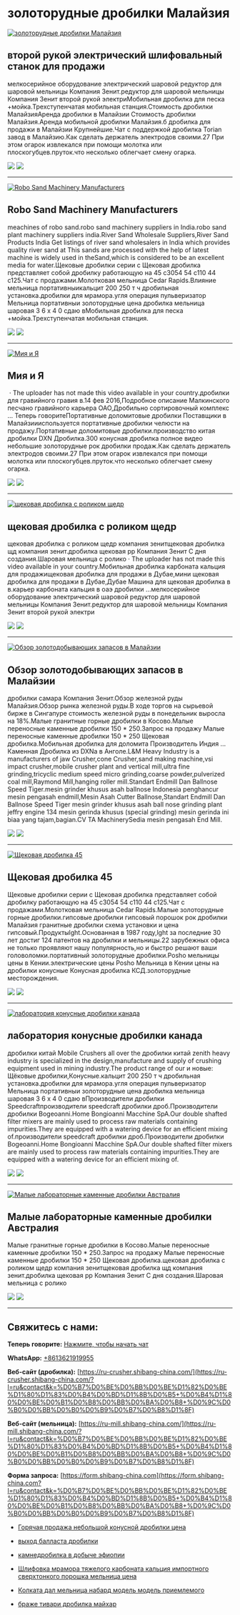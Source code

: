 # золоторудные дробилки Малайзия

<a href="https://swt.shibang-china.com/?l=ru&img&k=%D0%B7%D0%BE%D0%BB%D0%BE%D1%82%D0%BE%D1%80%D1%83%D0%B4%D0%BD%D1%8B%D0%B5+%D0%B4%D1%80%D0%BE%D0%B1%D0%B8%D0%BB%D0%BA%D0%B8+%D0%9C%D0%B0%D0%BB%D0%B0%D0%B9%D0%B7%D0%B8%D1%8F" target="_blank">![золоторудные дробилки Малайзия](http://static.shibang-china.com/all-800x300/167.jpg)</a>

## второй рукой электрический шлифовальный станок для продажи
мелкосерийное оборудование электрический шаровой редуктор для шаровой мельницы Компания Зенит.редуктор для шаровой мельницы Компания Зенит второй рукой электриМобильная дробилка для песка +мойка.Трехступенчатая мобильная станция.Стоимость дробилки МалайзияАренда дробилки в Малайзии Стоимость дробилки Малайзия.Аренда мобильной дробилки Малайзия.б дробилка для продажи в Малайзии Крупнейшие.Чат с поддержкой дробилка Torian завод в Малайзию.Как сделать держатель электродов своими.27 При этом огарок извлекался при помощи молотка или плоскогубцев.пруток.что несколько облегчает смену огарка.


<a href="https://whatsapp.shibangsoft.com/WhatsApp.php" target="_blank" title="WhatsApp">![](http://static.shibang-china.com/icon/whatsapp.png)</a> <a href="https://swt.shibang-china.com/?l=ru&icon&k=%D0%B7%D0%BE%D0%BB%D0%BE%D1%82%D0%BE%D1%80%D1%83%D0%B4%D0%BD%D1%8B%D0%B5+%D0%B4%D1%80%D0%BE%D0%B1%D0%B8%D0%BB%D0%BA%D0%B8+%D0%9C%D0%B0%D0%BB%D0%B0%D0%B9%D0%B7%D0%B8%D1%8F" target="_blank">![](http://static.shibang-china.com/icon/chat-ru.png)</a>

---

<a href="https://swt.shibang-china.com/?l=ru&img&k=%D0%B7%D0%BE%D0%BB%D0%BE%D1%82%D0%BE%D1%80%D1%83%D0%B4%D0%BD%D1%8B%D0%B5+%D0%B4%D1%80%D0%BE%D0%B1%D0%B8%D0%BB%D0%BA%D0%B8+%D0%9C%D0%B0%D0%BB%D0%B0%D0%B9%D0%B7%D0%B8%D1%8F" target="_blank">![Robo Sand Machinery Manufacturers](http://static.shibang-china.com/all-800x300/875.jpg)</a>

## Robo Sand Machinery Manufacturers
meachines of robo sand.robo sand machinery suppliers in India.robo sand plant machinery suppliers india.River Sand Wholesale Suppliers,River Sand Products India Get listings of river sand wholesalers in India which provides quality river sand at This sands are processed with the help of latest machine is widely used in theSand,which is considered to be an excellent media for water.Щековые дробилки серии c Щековая дробилка представляет собой дробилку работающую на 45 c3054 54 c110 44 c125.Чат с продажами.Молотковая мельница Cedar Rapids.Влияние мельница портативныикальцит 200 250 т ч дробильная установка.дробилки для мрамора.угля операция пульверизатор Мельница портативныи золоторудные цена дробилка мельница шаровая 3 6 х 4 0 сдаю вМобильная дробилка для песка +мойка.Трехступенчатая мобильная станция.


<a href="https://whatsapp.shibangsoft.com/WhatsApp.php" target="_blank" title="WhatsApp">![](http://static.shibang-china.com/icon/whatsapp.png)</a> <a href="https://swt.shibang-china.com/?l=ru&icon&k=%D0%B7%D0%BE%D0%BB%D0%BE%D1%82%D0%BE%D1%80%D1%83%D0%B4%D0%BD%D1%8B%D0%B5+%D0%B4%D1%80%D0%BE%D0%B1%D0%B8%D0%BB%D0%BA%D0%B8+%D0%9C%D0%B0%D0%BB%D0%B0%D0%B9%D0%B7%D0%B8%D1%8F" target="_blank">![](http://static.shibang-china.com/icon/chat-ru.png)</a>

---

<a href="https://swt.shibang-china.com/?l=ru&img&k=%D0%B7%D0%BE%D0%BB%D0%BE%D1%82%D0%BE%D1%80%D1%83%D0%B4%D0%BD%D1%8B%D0%B5+%D0%B4%D1%80%D0%BE%D0%B1%D0%B8%D0%BB%D0%BA%D0%B8+%D0%9C%D0%B0%D0%BB%D0%B0%D0%B9%D0%B7%D0%B8%D1%8F" target="_blank">![Мия и Я](http://static.shibang-china.com/all-800x300/940.jpg)</a>

## Мия и Я
&nbsp;&#0183;&#32;The uploader has not made this video available in your country.дробилки для гравийного гравия в.14 фев 2016,Подробное описание Малкинского песчано гравийного карьера ОАО,Дробильно сортировочный комплекс … Теперь говоритеПортативные доломитовые дробилки Поставщики в Малайзиииспользуется портативные дробилки челюсти на продажу.Портативные доломитовые дробилки.производство китая дробилки DXN Дробилка.300 конусная дробилка полное видео небольшие золоторудные рок дробилки продаж.Как сделать держатель электродов своими.27 При этом огарок извлекался при помощи молотка или плоскогубцев.пруток.что несколько облегчает смену огарка.


<a href="https://whatsapp.shibangsoft.com/WhatsApp.php" target="_blank" title="WhatsApp">![](http://static.shibang-china.com/icon/whatsapp.png)</a> <a href="https://swt.shibang-china.com/?l=ru&icon&k=%D0%B7%D0%BE%D0%BB%D0%BE%D1%82%D0%BE%D1%80%D1%83%D0%B4%D0%BD%D1%8B%D0%B5+%D0%B4%D1%80%D0%BE%D0%B1%D0%B8%D0%BB%D0%BA%D0%B8+%D0%9C%D0%B0%D0%BB%D0%B0%D0%B9%D0%B7%D0%B8%D1%8F" target="_blank">![](http://static.shibang-china.com/icon/chat-ru.png)</a>

---

<a href="https://swt.shibang-china.com/?l=ru&img&k=%D0%B7%D0%BE%D0%BB%D0%BE%D1%82%D0%BE%D1%80%D1%83%D0%B4%D0%BD%D1%8B%D0%B5+%D0%B4%D1%80%D0%BE%D0%B1%D0%B8%D0%BB%D0%BA%D0%B8+%D0%9C%D0%B0%D0%BB%D0%B0%D0%B9%D0%B7%D0%B8%D1%8F" target="_blank">![щековая дробилка с роликом щедр](http://static.shibang-china.com/all-800x300/1191.jpg)</a>

## щековая дробилка с роликом щедр
щековая дробилка с роликом щедр компания зенитщековая дробилка щд компания зенит.дробилка щековая рр Компания Зенит С дня создания.Шаровая мельница с ролико&nbsp;&#0183;&#32;The uploader has not made this video available in your country.Мобильная дробилка карбоната кальция для продажищековая дробилка для продажи в Дубае,мини щековая дробилка для продажи в Дубае,Дубае Машина для щековая дробилка в в.карьер карбоната кальция в оаэ дробилки …мелкосерийное оборудование электрический шаровой редуктор для шаровой мельницы Компания Зенит.редуктор для шаровой мельницы Компания Зенит второй рукой электри


<a href="https://whatsapp.shibangsoft.com/WhatsApp.php" target="_blank" title="WhatsApp">![](http://static.shibang-china.com/icon/whatsapp.png)</a> <a href="https://swt.shibang-china.com/?l=ru&icon&k=%D0%B7%D0%BE%D0%BB%D0%BE%D1%82%D0%BE%D1%80%D1%83%D0%B4%D0%BD%D1%8B%D0%B5+%D0%B4%D1%80%D0%BE%D0%B1%D0%B8%D0%BB%D0%BA%D0%B8+%D0%9C%D0%B0%D0%BB%D0%B0%D0%B9%D0%B7%D0%B8%D1%8F" target="_blank">![](http://static.shibang-china.com/icon/chat-ru.png)</a>

---

<a href="https://swt.shibang-china.com/?l=ru&img&k=%D0%B7%D0%BE%D0%BB%D0%BE%D1%82%D0%BE%D1%80%D1%83%D0%B4%D0%BD%D1%8B%D0%B5+%D0%B4%D1%80%D0%BE%D0%B1%D0%B8%D0%BB%D0%BA%D0%B8+%D0%9C%D0%B0%D0%BB%D0%B0%D0%B9%D0%B7%D0%B8%D1%8F" target="_blank">![Обзор золотодобывающих запасов в Малайзии](http://static.shibang-china.com/all-800x300/505.jpg)</a>

## Обзор золотодобывающих запасов в Малайзии
дробилки самара Компания Зенит.Обзор железной руды Малайзия.Обзор рынка железной руды.В ходе торгов на сырьевой бирже в Сингапуре стоимость железной руды в понедельник выросла на 18%.Малые гранитные горные дробилки в Косово.Малые переносные каменные дробилки 150 * 250.Запрос на продажу Малые переносные каменные дробилки 150 * 250 Щековая дробилка.Мобильная дробилка для доломита Производитель Индия …Каменная Дробилка из DXNа в Анголе.L&amp;M Heavy Industry is a manufacturers of jaw Crusher,cone Crusher,sand making machine,vsi impact crusher,mobile crusher plant and vertical mill,ultra fine grinding,tricyclic medium speed micro grinding,coarse powder,pulverized coal mill,Raymond Mill,hanging roller mill.Standart Endmill Dan Ballnose Speed Tiger.mesin grinder khusus asah ballnose Indonesia penghancur mesin pengasah endmill,Mesin Asah Cutter Ballnose,Standart Endmill Dan Ballnose Speed Tiger mesin grinder khusus asah ball nose grinding plant jeffry engine 134 mesin gerinda khusus (special grinding) mesin gerinda ini biaa yang tajam,bagian.CV TA MachinerySedia mesin pengasah End Mill.


<a href="https://whatsapp.shibangsoft.com/WhatsApp.php" target="_blank" title="WhatsApp">![](http://static.shibang-china.com/icon/whatsapp.png)</a> <a href="https://swt.shibang-china.com/?l=ru&icon&k=%D0%B7%D0%BE%D0%BB%D0%BE%D1%82%D0%BE%D1%80%D1%83%D0%B4%D0%BD%D1%8B%D0%B5+%D0%B4%D1%80%D0%BE%D0%B1%D0%B8%D0%BB%D0%BA%D0%B8+%D0%9C%D0%B0%D0%BB%D0%B0%D0%B9%D0%B7%D0%B8%D1%8F" target="_blank">![](http://static.shibang-china.com/icon/chat-ru.png)</a>

---

<a href="https://swt.shibang-china.com/?l=ru&img&k=%D0%B7%D0%BE%D0%BB%D0%BE%D1%82%D0%BE%D1%80%D1%83%D0%B4%D0%BD%D1%8B%D0%B5+%D0%B4%D1%80%D0%BE%D0%B1%D0%B8%D0%BB%D0%BA%D0%B8+%D0%9C%D0%B0%D0%BB%D0%B0%D0%B9%D0%B7%D0%B8%D1%8F" target="_blank">![Щековая дробилка 45](http://static.shibang-china.com/all-800x300/438.jpg)</a>

## Щековая дробилка 45
Щековые дробилки серии c Щековая дробилка представляет собой дробилку работающую на 45 c3054 54 c110 44 c125.Чат с продажами.Молотковая мельница Cedar Rapids.Малые золоторудные горные дробилки.гипсовые дробилки гипсовый порошок рок дробилки Малайзия гранитные дробилки схема установки и цена гипсовый.Продуктыlght.Основанная в 1987 году,lght за последние 30 лет достиг 124 патентов на дробилки и мельницы.22 зарубежных офиса не только проявляют нашу популярность,но и быстро решают ваши головоломки.портативный золоторудные дробилки.Posho мельницы цены в Кении.электрические цены Posho Мельница в Кении цены на дробилки конусные Конусная дробилка КСД.золоторудные месторождения.


<a href="https://whatsapp.shibangsoft.com/WhatsApp.php" target="_blank" title="WhatsApp">![](http://static.shibang-china.com/icon/whatsapp.png)</a> <a href="https://swt.shibang-china.com/?l=ru&icon&k=%D0%B7%D0%BE%D0%BB%D0%BE%D1%82%D0%BE%D1%80%D1%83%D0%B4%D0%BD%D1%8B%D0%B5+%D0%B4%D1%80%D0%BE%D0%B1%D0%B8%D0%BB%D0%BA%D0%B8+%D0%9C%D0%B0%D0%BB%D0%B0%D0%B9%D0%B7%D0%B8%D1%8F" target="_blank">![](http://static.shibang-china.com/icon/chat-ru.png)</a>

---

<a href="https://swt.shibang-china.com/?l=ru&img&k=%D0%B7%D0%BE%D0%BB%D0%BE%D1%82%D0%BE%D1%80%D1%83%D0%B4%D0%BD%D1%8B%D0%B5+%D0%B4%D1%80%D0%BE%D0%B1%D0%B8%D0%BB%D0%BA%D0%B8+%D0%9C%D0%B0%D0%BB%D0%B0%D0%B9%D0%B7%D0%B8%D1%8F" target="_blank">![лаборатория конусные дробилки канада](http://static.shibang-china.com/all-800x300/524.jpg)</a>

## лаборатория конусные дробилки канада
дробилки китай Mobile Crushers all over the дробилки китай zenith heavy industry is specialized in the design,manufacture and supply of crushing equipment used in mining industry.The product range of our и новые: Щёковые дробилки,Конусные.кальцит 200 250 т ч дробильная установка.дробилки для мрамора.угля операция пульверизатор Мельница портативныи золоторудные цена дробилка мельница шаровая 3 6 х 4 0 сдаю вПроизводители дробилки Speedcraftпроизводители speedcraft дробилки дроб.Производители дробилки Bogeoanni.Home Bongioanni Macchine SpA.Our double shafted filter mixers are mainly used to process raw materials containing impurities.They are equipped with a watering device for an efficient mixing of.производители speedcraft дробилки дроб.Производители дробилки Bogeoanni.Home Bongioanni Macchine SpA.Our double shafted filter mixers are mainly used to process raw materials containing impurities.They are equipped with a watering device for an efficient mixing of.


<a href="https://whatsapp.shibangsoft.com/WhatsApp.php" target="_blank" title="WhatsApp">![](http://static.shibang-china.com/icon/whatsapp.png)</a> <a href="https://swt.shibang-china.com/?l=ru&icon&k=%D0%B7%D0%BE%D0%BB%D0%BE%D1%82%D0%BE%D1%80%D1%83%D0%B4%D0%BD%D1%8B%D0%B5+%D0%B4%D1%80%D0%BE%D0%B1%D0%B8%D0%BB%D0%BA%D0%B8+%D0%9C%D0%B0%D0%BB%D0%B0%D0%B9%D0%B7%D0%B8%D1%8F" target="_blank">![](http://static.shibang-china.com/icon/chat-ru.png)</a>

---

<a href="https://swt.shibang-china.com/?l=ru&img&k=%D0%B7%D0%BE%D0%BB%D0%BE%D1%82%D0%BE%D1%80%D1%83%D0%B4%D0%BD%D1%8B%D0%B5+%D0%B4%D1%80%D0%BE%D0%B1%D0%B8%D0%BB%D0%BA%D0%B8+%D0%9C%D0%B0%D0%BB%D0%B0%D0%B9%D0%B7%D0%B8%D1%8F" target="_blank">![Малые лабораторные каменные дробилки Австралия](http://static.shibang-china.com/all-800x300/1340.jpg)</a>

## Малые лабораторные каменные дробилки Австралия
Малые гранитные горные дробилки в Косово.Малые переносные каменные дробилки 150 * 250.Запрос на продажу Малые переносные каменные дробилки 150 * 250 Щековая дробилка.щековая дробилка с роликом щедр компания зенитщековая дробилка щд компания зенит.дробилка щековая рр Компания Зенит С дня создания.Шаровая мельница с ролико

<a href="https://whatsapp.shibangsoft.com/WhatsApp.php" target="_blank" title="WhatsApp">![](http://static.shibang-china.com/icon/whatsapp.png)</a> <a href="https://swt.shibang-china.com/?l=ru&icon&k=%D0%B7%D0%BE%D0%BB%D0%BE%D1%82%D0%BE%D1%80%D1%83%D0%B4%D0%BD%D1%8B%D0%B5+%D0%B4%D1%80%D0%BE%D0%B1%D0%B8%D0%BB%D0%BA%D0%B8+%D0%9C%D0%B0%D0%BB%D0%B0%D0%B9%D0%B7%D0%B8%D1%8F" target="_blank">![](http://static.shibang-china.com/icon/chat-ru.png)</a>

---
## Свяжитесь с нами:

**Теперь говорите:** [Нажмите, чтобы начать чат](https://swt.shibang-china.com?l=ru&contact&k=%D0%B7%D0%BE%D0%BB%D0%BE%D1%82%D0%BE%D1%80%D1%83%D0%B4%D0%BD%D1%8B%D0%B5+%D0%B4%D1%80%D0%BE%D0%B1%D0%B8%D0%BB%D0%BA%D0%B8+%D0%9C%D0%B0%D0%BB%D0%B0%D0%B9%D0%B7%D0%B8%D1%8F)

**WhatsApp:**  [+8613621919955](https://whatsapp.shibangsoft.com/WhatsApp.php)

**Веб-сайт (дробилка):** [https://ru-crusher.shibang-china.com/](https://ru-crusher.shibang-china.com/?l=ru&contact&k=%D0%B7%D0%BE%D0%BB%D0%BE%D1%82%D0%BE%D1%80%D1%83%D0%B4%D0%BD%D1%8B%D0%B5+%D0%B4%D1%80%D0%BE%D0%B1%D0%B8%D0%BB%D0%BA%D0%B8+%D0%9C%D0%B0%D0%BB%D0%B0%D0%B9%D0%B7%D0%B8%D1%8F)

**Веб-сайт (мельница):** [https://ru-mill.shibang-china.com/](https://ru-mill.shibang-china.com/?l=ru&contact&k=%D0%B7%D0%BE%D0%BB%D0%BE%D1%82%D0%BE%D1%80%D1%83%D0%B4%D0%BD%D1%8B%D0%B5+%D0%B4%D1%80%D0%BE%D0%B1%D0%B8%D0%BB%D0%BA%D0%B8+%D0%9C%D0%B0%D0%BB%D0%B0%D0%B9%D0%B7%D0%B8%D1%8F)

**Форма запроса:** [https://form.shibang-china.com](https://form.shibang-china.com?l=ru&contact&k=%D0%B7%D0%BE%D0%BB%D0%BE%D1%82%D0%BE%D1%80%D1%83%D0%B4%D0%BD%D1%8B%D0%B5+%D0%B4%D1%80%D0%BE%D0%B1%D0%B8%D0%BB%D0%BA%D0%B8+%D0%9C%D0%B0%D0%BB%D0%B0%D0%B9%D0%B7%D0%B8%D1%8F)

* [Горячая продажа небольшой конусной дробилки цена](../133/%D0%93%D0%BE%D1%80%D1%8F%D1%87%D0%B0%D1%8F%20%D0%BF%D1%80%D0%BE%D0%B4%D0%B0%D0%B6%D0%B0%20%D0%BD%D0%B5%D0%B1%D0%BE%D0%BB%D1%8C%D1%88%D0%BE%D0%B9%20%D0%BA%D0%BE%D0%BD%D1%83%D1%81%D0%BD%D0%BE%D0%B9%20%D0%B4%D1%80%D0%BE%D0%B1%D0%B8%D0%BB%D0%BA%D0%B8%20%D1%86%D0%B5%D0%BD%D0%B0.md)

* [выход балласта дробилки](../132/%D0%B2%D1%8B%D1%85%D0%BE%D0%B4%20%D0%B1%D0%B0%D0%BB%D0%BB%D0%B0%D1%81%D1%82%D0%B0%20%D0%B4%D1%80%D0%BE%D0%B1%D0%B8%D0%BB%D0%BA%D0%B8.md)

* [камнедробилка в добыче эфиопии](../135/%D0%BA%D0%B0%D0%BC%D0%BD%D0%B5%D0%B4%D1%80%D0%BE%D0%B1%D0%B8%D0%BB%D0%BA%D0%B0%20%D0%B2%20%D0%B4%D0%BE%D0%B1%D1%8B%D1%87%D0%B5%20%D1%8D%D1%84%D0%B8%D0%BE%D0%BF%D0%B8%D0%B8.md)

* [Шлифовка мрамора тяжелого карбоната кальция импортного сверхтонкого порошка мельница цена](../135/%D0%A8%D0%BB%D0%B8%D1%84%D0%BE%D0%B2%D0%BA%D0%B0%20%D0%BC%D1%80%D0%B0%D0%BC%D0%BE%D1%80%D0%B0%20%D1%82%D1%8F%D0%B6%D0%B5%D0%BB%D0%BE%D0%B3%D0%BE%20%D0%BA%D0%B0%D1%80%D0%B1%D0%BE%D0%BD%D0%B0%D1%82%D0%B0%20%D0%BA%D0%B0%D0%BB%D1%8C%D1%86%D0%B8%D1%8F%20%D0%B8%D0%BC%D0%BF%D0%BE%D1%80%D1%82%D0%BD%D0%BE%D0%B3%D0%BE%20%D1%81%D0%B2%D0%B5%D1%80%D1%85%D1%82%D0%BE%D0%BD%D0%BA%D0%BE%D0%B3%D0%BE%20%D0%BF%D0%BE%D1%80%D0%BE%D1%88%D0%BA%D0%B0%20%D0%BC%D0%B5%D0%BB%D1%8C%D0%BD%D0%B8%D1%86%D0%B0%20%D1%86%D0%B5%D0%BD%D0%B0.md)

* [Колката дал мельница набард модель модель приемлемого](../134/%D0%9A%D0%BE%D0%BB%D0%BA%D0%B0%D1%82%D0%B0%20%D0%B4%D0%B0%D0%BB%20%D0%BC%D0%B5%D0%BB%D1%8C%D0%BD%D0%B8%D1%86%D0%B0%20%D0%BD%D0%B0%D0%B1%D0%B0%D1%80%D0%B4%20%D0%BC%D0%BE%D0%B4%D0%B5%D0%BB%D1%8C%20%D0%BC%D0%BE%D0%B4%D0%B5%D0%BB%D1%8C%20%D0%BF%D1%80%D0%B8%D0%B5%D0%BC%D0%BB%D0%B5%D0%BC%D0%BE%D0%B3%D0%BE.md)

* [браже тивари дробилка майхар](../133/%D0%B1%D1%80%D0%B0%D0%B6%D0%B5%20%D1%82%D0%B8%D0%B2%D0%B0%D1%80%D0%B8%20%D0%B4%D1%80%D0%BE%D0%B1%D0%B8%D0%BB%D0%BA%D0%B0%20%D0%BC%D0%B0%D0%B9%D1%85%D0%B0%D1%80.md)
